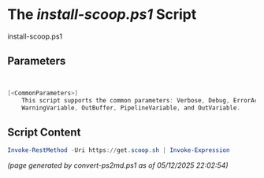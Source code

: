 The *install-scoop.ps1* Script
===========================

install-scoop.ps1 


Parameters
----------
```powershell


[<CommonParameters>]
    This script supports the common parameters: Verbose, Debug, ErrorAction, ErrorVariable, WarningAction, 
    WarningVariable, OutBuffer, PipelineVariable, and OutVariable.
```

Script Content
--------------
```powershell
Invoke-RestMethod -Uri https://get.scoop.sh | Invoke-Expression
```

*(page generated by convert-ps2md.ps1 as of 05/12/2025 22:02:54)*
